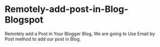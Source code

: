 # Remotely-add-post-in-Blog-Blogspot
Remotely add a Post in Your Blogger Blog, We are going to Use Email by Post method to add our post in Blog.
